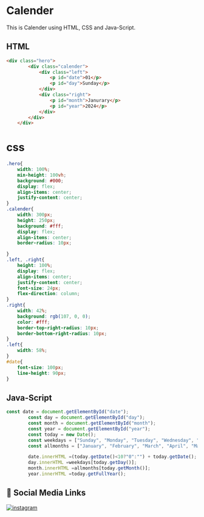 
# Calender

This is Calender using HTML, CSS and Java-Script.





## HTML

```html
<div class="hero">
        <div class="calender">
            <div class="left">
                <p id="date">01</p>
                <p id="day">Sunday</p>
            </div>
            <div class="right">
                <p id="month">Janurary</p>
                <p id="year">2024</p>
            </div>
        </div>
    </div>
```

# css
```css
.hero{
    width: 100%;
    min-height: 100vh;
    background: #000;
    display: flex;
    align-items: center;
    justify-content: center;
}
.calender{
    width: 300px;
    height: 250px;
    background: #fff;
    display: flex;
    align-items: center;
    border-radius: 10px;

}
.left, .right{
    height: 100%;
    display: flex;
    align-items: center;
    justify-content: center;
    font-size: 24px;
    flex-direction: column;
}
.right{
    width: 42%;
    background: rgb(107, 0, 0);
    color: #fff;
    border-top-right-radius: 10px;
    border-bottom-right-radius: 10px;
}
.left{
    width: 58%;
}
#date{
    font-size: 100px;
    line-height: 90px;
}

```

## Java-Script
```javascript
const date = document.getElementById("date");
        const day = document.getElementById("day");
        const month = document.getElementById("month");
        const year = document.getElementById("year");
        const today = new Date();
        const weekdays = ["Sunday", "Monday", "Tuesday", "Wednesday", "Thursday", "Friday", "Saturday"];
        const allmonths = ["January", "February", "March", "April", "May", "June", "July", "August", "September", "October", "November", "December"];

        date.innerHTML =(today.getDate()<10?"0":"") + today.getDate();
        day.innerHTML =weekdays[today.getDay()];
        month.innerHTML =allmonths[today.getMonth()];
        year.innerHTML =today.getFullYear();
```
## 🔗 Social Media Links
[![instagram](https://img.shields.io/badge/instagram-black?logo=instagram&logoColor=white&link=https%3A%2F%2Fwww.instagram.com%2Fadityamishras%2F)](https://www.instagram.com/adityamishras/)
